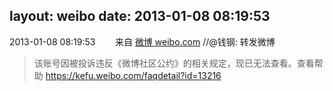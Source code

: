 layout: weibo
date: 2013-01-08 08:19:53
---
2013-01-08 08:19:53  &nbsp;&nbsp;&nbsp;&nbsp;&nbsp;&nbsp; 来自 <a href="http://weibo.com/" rel="nofollow">微博 weibo.com</a>
//@钱钢: 转发微博
>  该账号因被投诉违反《微博社区公约》的相关规定，现已无法查看。查看帮助 https://kefu.weibo.com/faqdetail?id=13216
